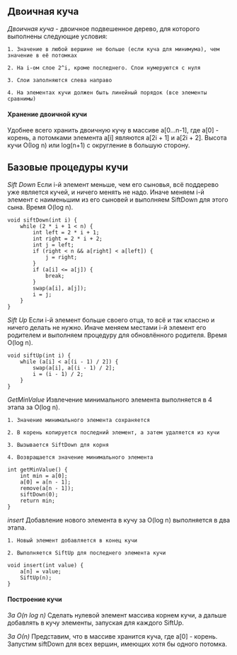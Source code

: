 ## Двоичная куча

_Двоичная куча_ - двоичное подвешенное дерево, для которого выполнены следующие условия:

    1. Значение в любой вершине не больше (если куча для минимума), чем значение в её потомках

    2. На i-ом слое 2^i, кроме последнего. Слои нумеруются с нуля

    3. Слои заполняются слева направо
    
    4. На элементах кучи должен быть линейный порядок (все элементы сравнимы)

#### Хранение двоичной кучи

Удобнее всего хранить двоичную кучу в массиве a[0...n-1], где a[0] - корень, а потомками элемента a[i] являются a[2i + 1] и a[2i + 2]. Высота кучи О(log n) или log(n+1) с округление в большую сторону.

## Базовые процедуры кучи

_Sift Down_ Если i-й элемент меньше, чем его сыновья, всё поддерево уже является кучей, и ничего менять не надо. Иначе меняем i-й элемент с наименьшим из его сыновей и выполняем SiftDown для этого сына. Время O(log n).


```
void siftDown(int i) {
    while (2 * i + 1 < n) {
        int left = 2 * i + 1;
        int right = 2 * i + 2;
        int j = left;
        if (right < n && a[right] < a[left]) {
            j = right;
        }
        if (a[i] <= a[j]) {
            break;
        }
        swap(a[i], a[j]);
        i = j;
    }
}
```

_Sift Up_ Если i-й элемент больше своего отца, то всё и так классно и ничего делать не нужно. Иначе меняем местами i-й элемент его родителем и выполняем процедуру для обновлённого родителя. Время O(log n).


```
void siftUp(int i) {
    while (a[i] < a[(i - 1) / 2]) {
        swap(a[i], a[(i - 1) / 2];
        i = (i - 1) / 2;
    }
}
```

_GetMinValue_ Извлечение минимального элемента выполняется в 4 этапа за O(log n).

    1. Значение минимального элемента сохраняется
    
    2. В корень копируется последний элемент, а затем удаляется из кучи

    3. Вызывается SiftDown для корня 

    4. Возвращается значение минимального элемента


``` 
int getMinValue() {
    int min = a[0];
    a[0] = a[n - 1];
    remove(a[n - 1]);
    siftDown(0);
    return min;
}
```

_insert_ Добавление нового элемента в кучу за O(log n) выполняется в два этапа.

    1. Новый элемент добавляется в конец кучи

    2. Выполняется SiftUp для последнего элемента кучи


```
void insert(int value) {
    a[n] = value;
    SiftUp(n);
}
```

#### Построение кучи

_За O(n log n)_ Сделать нулевой элемент массива корнем кучи, а дальше добавлять в кучу элементы, запуская для каждого SiftUp.

_За О(n)_ Представим, что в массиве хранится куча, где а[0] - корень. Запустим siftDown для всех вершин, имеющих хотя бы одного потомка.
